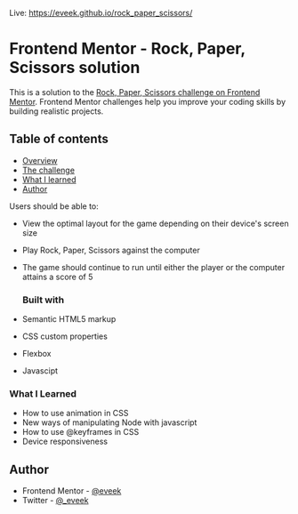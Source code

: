 Live: https://eveek.github.io/rock_paper_scissors/

# Frontend Mentor - Rock, Paper, Scissors solution

This is a solution to the [Rock, Paper, Scissors challenge on Frontend Mentor](https://www.frontendmentor.io/challenges/rock-paper-scissors-game-pTgwgvgH). Frontend Mentor challenges help you improve your coding skills by building realistic projects.

## Table of contents

- [Overview](#overview)
- [The challenge](#the-challenge)
- [What I learned](#what-i-learned)
- [Author](#author)

Users should be able to:

- View the optimal layout for the game depending on their device's screen size
- Play Rock, Paper, Scissors against the computer
- The game should continue to run until either the player or
  the computer attains a score of 5

  ### Built with

- Semantic HTML5 markup
- CSS custom properties
- Flexbox
- Javascipt

### What I Learned

- How to use animation in CSS
- New ways of manipulating Node with javascript
- How to use @keyframes in CSS
- Device responsiveness

## Author

- Frontend Mentor - [@eveek](https://www.frontendmentor.io/profile/eveek)
- Twitter - [@\_eveek](https://www.twitter.com/_eveek)
